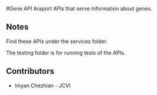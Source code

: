 #Gene API
Araport APIs that serve information about genes.

## Notes
Find these APIs under the services folder.

The testing folder is for running tests of the APIs.

## Contributors

  * Iniyan Chezhian - JCVI
